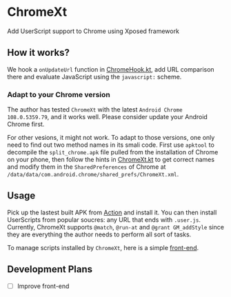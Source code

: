 # ChromeXt

Add UserScript support to Chrome using Xposed framework

##  How it works?

We hook a `onUpdateUrl` function in [ChromeHook.kt](app/src/main/java/org/matrix/chromext/hook/ChromeHook.kt),
add URL comparison there and evaluate JavaScript using the `javascript:` scheme.

### Adapt to your Chrome version

The author has tested `ChromeXt` with the latest `Android Chrome 108.0.5359.79`, and it works well.
Please consider update your Android Chrome first.

For other vesions, it might not work.
To adapt to those versions, one only need to find out two method names in its smali code.
First use `apktool` to decompile the `split_chrome.apk` file pulled from the installation of Chrome on your phone,
then follow the hints in [ChromeXt.kt](app/src/main/java/org/matrix/chromext/ChromeXt.kt) to get correct names
and modify them in the `SharedPreferences` of Chrome at `/data/data/com.android.chrome/shared_prefs/ChromeXt.xml`.

## Usage

Pick up the lastest built APK from [Action](https://github.com/JingMatrix/ChromeXt/actions/workflows/android.yml) and install it.
You can then install UserScripts from popular soucres: any URL that ends with `.user.js`.
Currently, ChromeXt supports `@match`, `@run-at` and `@grant GM_addStyle` since they are everything the author needs to perform all sort of tasks.

To manage scripts installed by `ChromeXt`, here is a simple [front-end](https://jingmatrix.github.io/ChromeXt/).


## Development Plans

- [ ] Improve front-end
